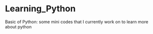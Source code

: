 # Learning_Python
Basic of Python: some mini codes that I currently work on to learn more about python
